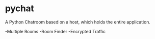 # pychat
A Python Chatroom based on a host, which holds the entire application.

-Multiple Rooms
-Room Finder
-Encrypted Traffic
